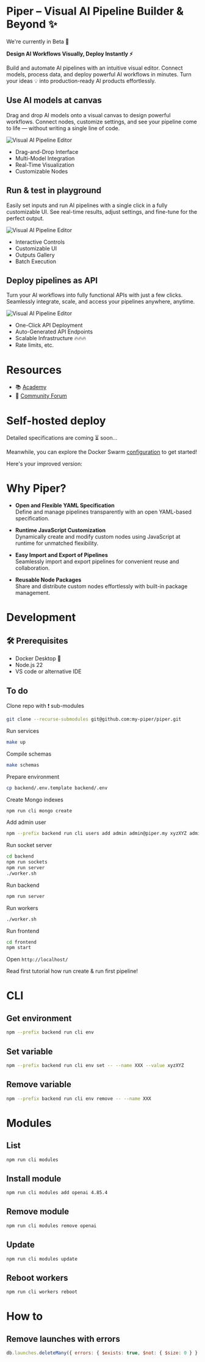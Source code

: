 # Piper – Visual AI Pipeline Builder & Beyond ✨

We're currently in Beta 🧪

**Design AI Workflows Visually, Deploy Instantly ⚡**

Build and automate AI pipelines with an intuitive visual editor.
Connect models, process data, and deploy powerful AI workflows in minutes.
Turn your ideas 💡 into production-ready AI products effortlessly.

## Use AI models at canvas

Drag and drop AI models onto a visual canvas to design powerful workflows. Connect nodes, customize settings, and see your pipeline come to life — without writing a single line of code.

![Visual AI Pipeline Editor](./assets/canvas.webp)

- Drag-and-Drop Interface
- Multi-Model Integration
- Real-Time Visualization
- Customizable Nodes

## Run & test in playground

Easily set inputs and run AI pipelines with a single click in a fully customizable UI. See real-time results, adjust settings, and fine-tune for the perfect output.

![Visual AI Pipeline Editor](./assets/playground.webp)

- Interactive Controls
- Customizable UI
- Outputs Gallery
- Batch Execution

## Deploy pipelines as API

Turn your AI workflows into fully functional APIs with just a few clicks. Seamlessly integrate, scale, and access your pipelines anywhere, anytime.

![Visual AI Pipeline Editor](./assets/api.webp)

- One-Click API Deployment
- Auto-Generated API Endpoints
- Scalable Infrastructure 🔥🔥🔥
- Rate limits, etc.

# Resources

- 📚 [Academy](https://huggingface.co/spaces/PiperMy/Academy)
- 👥 [Community Forum](https://github.com/my-piper/piper/discussions)

# Self-hosted deploy

Detailed specifications are coming ⏳ soon...

Meanwhile, you can explore the Docker Swarm [configuration](https://github.com/my-piper/piper-swarm) to get started!

Here's your improved version:

# Why Piper?

- **Open and Flexible YAML Specification**  
  Define and manage pipelines transparently with an open YAML-based specification.

- **Runtime JavaScript Customization**  
  Dynamically create and modify custom nodes using JavaScript at runtime for unmatched flexibility.

- **Easy Import and Export of Pipelines**  
  Seamlessly import and export pipelines for convenient reuse and collaboration.

- **Reusable Node Packages**  
  Share and distribute custom nodes effortlessly with built-in package management.

# Development

## 🛠️ Prerequisites

- Docker Desktop 🐳
- Node.js 22
- VS code or alternative IDE

## To do

Clone repo with ❗️ sub-modules

```bash
git clone --recurse-submodules git@github.com:my-piper/piper.git
```

Run services

```bash
make up
```

Compile schemas

```bash
make schemas
```

Prepare environment

```bash
cp backend/.env.template backend/.env
```

Create Mongo indexes

```bash
npm run cli mongo create
```

Add admin user

```bash
npm --prefix backend run cli users add admin admin@piper.my xyzXYZ admin
```

Run socket server

```bash
cd backend
npm run sockets
npm run server
./worker.sh
```

Run backend

```bash
npm run server
```

Run workers

```bash
./worker.sh
```

Run frontend

```bash
cd frontend
npm start
```

Open `http://localhost/`

Read first tutorial how run create & run first pipeline!

# CLI

## Get environment

```bash
npm --prefix backend run cli env
```

## Set variable

```bash
npm --prefix backend run cli env set -- --name XXX --value xyzXYZ
```

## Remove variable

```bash
npm --prefix backend run cli env remove -- --name XXX
```

# Modules

## List

```bash
npm run cli modules
```

## Install module

```bash
npm run cli modules add openai 4.85.4
```

## Remove module

```bash
npm run cli modules remove openai
```

## Update

```bash
npm run cli modules update
```

## Reboot workers

```bash
npm run cli workers reboot
```

# How to

## Remove launches with errors

```js
db.launches.deleteMany({ errors: { $exists: true, $not: { $size: 0 } } });
```
